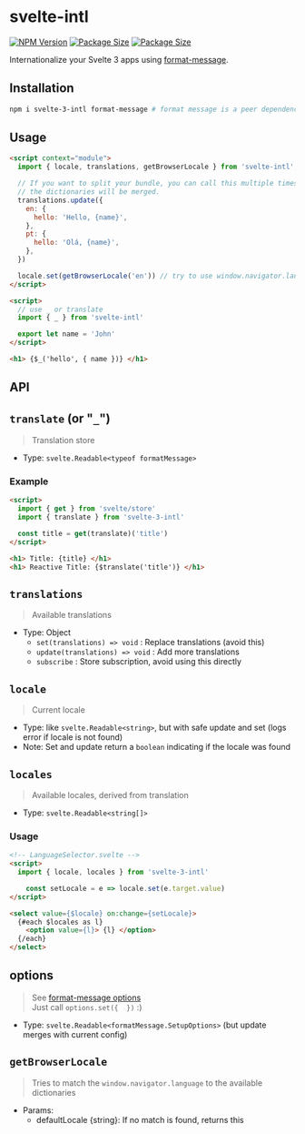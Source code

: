 # svelte-intl

[![NPM Version](https://img.shields.io/npm/v/svelte-3-intl.svg)](https://npm.im/svelte-intl)
[![Package Size](https://badgen.net/bundlephobia/minzip/svelte-3-intl)](https://bundlephobia.com/result?p=svelte-intl@latest)
[![Package Size](https://badgen.net/bundlephobia/minzip/svelte-3-intl)](https://bundlephobia.com/result?p=format-message@latest)

Internationalize your Svelte 3 apps using [format-message](https://github.com/format-message/format-message).

## Installation
```sh
npm i svelte-3-intl format-message # format message is a peer dependency
```

## Usage

```html
<script context="module">
  import { locale, translations, getBrowserLocale } from 'svelte-intl';

  // If you want to split your bundle, you can call this multiple times,
  // the dictionaries will be merged.
  translations.update({
    en: {
      hello: 'Hello, {name}',
    },
    pt: {
      hello: 'Olá, {name}',
    },
  })

  locale.set(getBrowserLocale('en')) // try to use window.navigator.language
</script>

<script>
  // use _ or translate
  import { _ } from 'svelte-intl'

  export let name = 'John'
</script>

<h1> {$_('hello', { name })} </h1>
```

## API

## `translate` (or "`_`")
> Translation store
- Type: `svelte.Readable<typeof formatMessage>`

### Example

```html
<script>
  import { get } from 'svelte/store'
  import { translate } from 'svelte-3-intl'

  const title = get(translate)('title')
</script>

<h1> Title: {title} </h1>
<h1> Reactive Title: {$translate('title')} </h1>
```

## `translations`
> Available translations
- Type: Object
  - `set(translations) => void` : Replace translations (avoid this)
  - `update(translations) => void` : Add more translations
  -  `subscribe` : Store subscription, avoid using this directly

## `locale`
> Current locale
- Type: like `svelte.Readable<string>`, but with safe update and set (logs error if locale is not found)
- Note: Set and update return a `boolean` indicating if the locale was found

## `locales`
> Available locales, derived from translation
- Type: `svelte.Readable<string[]>`

### Usage
```html
<!-- LanguageSelector.svelte -->
<script>
  import { locale, locales } from 'svelte-3-intl'

	const setLocale = e => locale.set(e.target.value)
</script>

<select value={$locale} on:change={setLocale}>
  {#each $locales as l}
    <option value={l}> {l} </option>
  {/each}
</select>
```

## options
> See [format-message options](https://github.com/format-message/format-message/tree/master/packages/format-message#formatmessagesetupoptions) \
  Just call `options.set({  })` :)
- Type: `svelte.Readable<formatMessage.SetupOptions>` (but update merges with current config)

## `getBrowserLocale`
> Tries to match the `window.navigator.language` to the available dictionaries
- Params:
  - defaultLocale {string}: If no match is found, returns this
